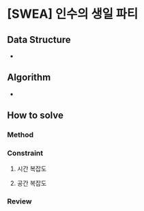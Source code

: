 # [SWEA] 인수의 생일 파티

## Data Structure

- 

## Algorithm

-

## How to solve

### Method


### Constraint
1. 시간 복잡도
   
2. 공간 복잡도

### Review
